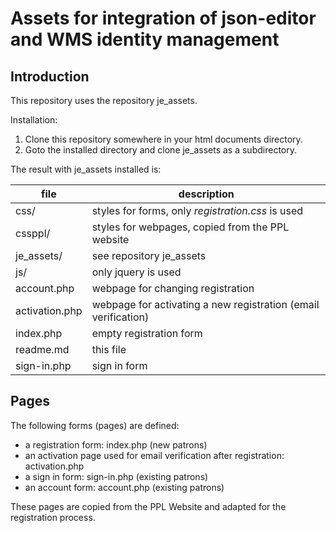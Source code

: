 # Assets for integration of json-editor and WMS identity management

## Introduction
This repository uses the repository je_assets. 

Installation:
1. Clone this repository somewhere in your html documents directory.
2. Goto the installed directory and clone je_assets as a subdirectory.

The result with je_assets installed is:

| file | description|
|---|---|
| css/           | styles for forms, only *registration.css* is used |
| cssppl/        | styles for webpages, copied from the PPL website|
| je_assets/     | see repository je_assets |
| js/            | only jquery is used|
| account.php    | webpage for changing registration |
| activation.php | webpage for activating a new registration (email verification) |
| index.php      | empty registration form |
| readme.md      | this file |
| sign-in.php    | sign in form |


## Pages
The following forms (pages) are defined:

* a registration form: index.php (new patrons)
* an activation page used for email verification after registration: activation.php
* a sign in form: sign-in.php (existing patrons)
* an account form: account.php (existing patrons)

These pages are copied from the PPL Website and adapted for the registration process.



